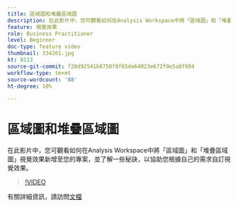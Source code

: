 ```yaml
---
title: 區域圖和堆疊區域圖
description: 在此影片中，您可觀看如何在Analysis Workspace中將「區域圖」和「堆疊區域圖」視覺效果新增至您的專案，並了解一些秘訣，以協助您根據自己的需求自訂視覺效果。
feature: 視覺效果
role: Business Practitioner
level: Beginner
doc-type: feature video
thumbnail: 334261.jpg
kt: 8113
source-git-commit: f28d92541b8750f8f65de64023e672f9e5a0f694
workflow-type: tm+mt
source-wordcount: '88'
ht-degree: 10%

---
```



# 區域圖和堆疊區域圖

在此影片中，您可觀看如何在Analysis Workspace中將「區域圖」和「堆疊區域圖」視覺效果新增至您的專案，並了解一些秘訣，以協助您根據自己的需求自訂視覺效果。

>[!VIDEO](https://video.tv.adobe.com/v/334261/?quality=12&learn=on)

有關詳細資訊，請訪問[文檔](https://experienceleague.adobe.com/docs/analytics/analyze/analysis-workspace/visualizations/area.html?lang=en#)
